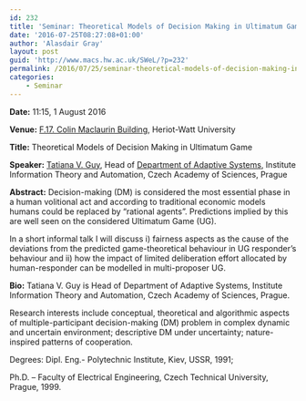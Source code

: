 ```yaml
---
id: 232
title: 'Seminar: Theoretical Models of Decision Making in Ultimatum Game'
date: '2016-07-25T08:27:08+01:00'
author: 'Alasdair Gray'
layout: post
guid: 'http://www.macs.hw.ac.uk/SWeL/?p=232'
permalink: /2016/07/25/seminar-theoretical-models-of-decision-making-in-ultimatum-game/
categories:
    - Seminar
---
```


**Date:** 11:15, 1 August 2016

**Venue:** [F.17. Colin Maclaurin Building](http://www.hw.ac.uk/student-life/campus-life/edinburgh/colin-maclaurin-building.htm), Heriot-Watt University

**Title:** Theoretical Models of Decision Making in Ultimatum Game

**Speaker:** [Tatiana V. Guy](http://www.utia.cas.cz/people/guy), Head of [Department of Adaptive Systems](http://www.utia.cas.cz/AS), Institute Information Theory and Automation, Czech Academy of Sciences, Prague

**Abstract:** Decision-making (DM) is considered the most essential phase in a human volitional act and according to traditional economic models humans could be replaced by “rational agents”. Predictions implied by this are well seen on the considered Ultimatum Game (UG).

In a short informal talk I will discuss i) fairness aspects as the cause of the deviations from the predicted game-theoretical behaviour in UG responder’s behaviour and ii) how the impact of limited deliberation effort allocated by human-responder can be modelled in multi-proposer UG.

**Bio:** Tatiana V. Guy is Head of Department of Adaptive Systems, Institute Information Theory and Automation, Czech Academy of Sciences, Prague.

Research interests include conceptual, theoretical and algorithmic aspects of multiple-participant decision-making (DM) problem in complex dynamic and uncertain environment; descriptive DM under uncertainty; nature-inspired patterns of cooperation.

Degrees: Dipl. Eng.- Polytechnic Institute, Kiev, USSR, 1991;

Ph.D. – Faculty of Electrical Engineering, Czech Technical University, Prague, 1999.